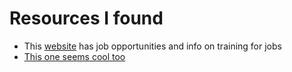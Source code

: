 # Resources I found

- This [website](https://www.neurodiversityhub.org/des) has job opportunities and info on training for jobs
- [This one seems cool too](https://www.neurodiversitynetwork.net/)
  